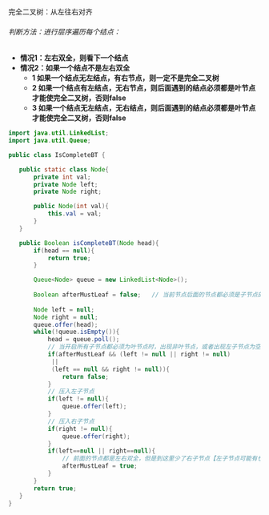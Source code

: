 完全二叉树：从左往右对齐
###### 判断方法：进行层序遍历每个结点：
* **情况1：左右双全，则看下一个结点**
* **情况2：如果一个结点不是左右双全**
  * **1 如果一个结点无左结点，有右节点，则一定不是完全二叉树**
  * **2 如果一个结点有左结点，无右节点，则后面遇到的结点必须都是叶节点才能使完全二叉树，否则false**
  * **3 如果一个结点无左结点，无右结点，则后面遇到的结点必须都是叶节点才能使完全二叉树，否则false**
 ~~~java
import java.util.LinkedList;
import java.util.Queue;
 
public class IsCompleteBT {
 
    public static class Node{
        private int val;
        private Node left;
        private Node right;
 
        public Node(int val){
            this.val = val;
        }
    }
 
    public Boolean isCompleteBT(Node head){
        if(head == null){
            return true;
        }
 
        Queue<Node> queue = new LinkedList<Node>();
        
        Boolean afterMustLeaf = false;   // 当前节点后面的节点都必须是子节点的开启标志
        
        Node left = null;
        Node right = null;
        queue.offer(head);
        while(!queue.isEmpty()){
            head = queue.poll();
            // 当开启所有子节点都必须为叶节点时，出现非叶节点，或者出现左子节点为空，右子节点不为空的情况直接返回false
            if(afterMustLeaf && (left != null || right != null)
             || 
             (left == null && right != null)){
                return false;
            }
            // 压入左子节点
            if(left != null){
                queue.offer(left);
            }
            // 压入右子节点
            if(right != null){
                queue.offer(right);
            }
            if(left==null || right==null){
                // 前面的节点都是左右双全，但是到这里少了右子节点【左子节点可能有也可能没有】，后序节点都必须为叶节点，开启标志
                afterMustLeaf = true;
            }
        }
        return true;
    }
}
